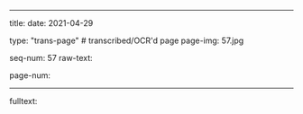 
---

title: 
date: 2021-04-29

type: "trans-page" # transcribed/OCR'd page
page-img: 57.jpg

seq-num: 57
raw-text:

page-num:

---

fulltext: